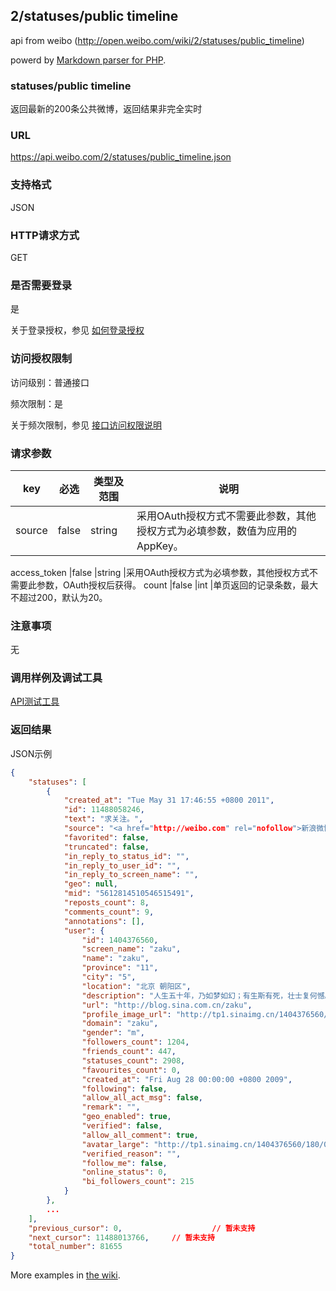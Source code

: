 
## 2/statuses/public timeline

api from weibo (http://open.weibo.com/wiki/2/statuses/public_timeline)

powerd by [Markdown parser for PHP](https://github.com/doujiang24/parsedown).

### statuses/public timeline

返回最新的200条公共微博，返回结果非完全实时

### URL

<https://api.weibo.com/2/statuses/public_timeline.json>

### 支持格式

JSON

### HTTP请求方式

GET

### 是否需要登录

是

关于登录授权，参见 [如何登录授权](http://open.weibo.com/wiki/%E6%8E%88%E6%9D%83%E6%9C%BA%E5%88%B6%E8%AF%B4%E6%98%8E)


### 访问授权限制

访问级别：普通接口

频次限制：是

关于频次限制，参见 [接口访问权限说明](http://open.weibo.com/wiki/Rate-limiting)


### 请求参数

key             |必选   |类型及范围 |说明
---             |---    |---        |---
source          |false  |string     |采用OAuth授权方式不需要此参数，其他授权方式为必填参数，数值为应用的AppKey。

access_token    |false  |string     |采用OAuth授权方式为必填参数，其他授权方式不需要此参数，OAuth授权后获得。
count           |false  |int        |单页返回的记录条数，最大不超过200，默认为20。


### 注意事项

无

### 调用样例及调试工具

[API测试工具](http://open.weibo.com/tools/console?uri=statuses/public_timeline&httpmethod=GET&)


### 返回结果


JSON示例

``` json
{
    "statuses": [
        {
            "created_at": "Tue May 31 17:46:55 +0800 2011",
            "id": 11488058246,
            "text": "求关注。",
            "source": "<a href="http://weibo.com" rel="nofollow">新浪微博</a>",
            "favorited": false,
            "truncated": false,
            "in_reply_to_status_id": "",
            "in_reply_to_user_id": "",
            "in_reply_to_screen_name": "",
            "geo": null,
            "mid": "5612814510546515491",
            "reposts_count": 8,
            "comments_count": 9,
            "annotations": [],
            "user": {
                "id": 1404376560,
                "screen_name": "zaku",
                "name": "zaku",
                "province": "11",
                "city": "5",
                "location": "北京 朝阳区",
                "description": "人生五十年，乃如梦如幻；有生斯有死，壮士复何憾。",
                "url": "http://blog.sina.com.cn/zaku",
                "profile_image_url": "http://tp1.sinaimg.cn/1404376560/50/0/1",
                "domain": "zaku",
                "gender": "m",
                "followers_count": 1204,
                "friends_count": 447,
                "statuses_count": 2908,
                "favourites_count": 0,
                "created_at": "Fri Aug 28 00:00:00 +0800 2009",
                "following": false,
                "allow_all_act_msg": false,
                "remark": "",
                "geo_enabled": true,
                "verified": false,
                "allow_all_comment": true,
                "avatar_large": "http://tp1.sinaimg.cn/1404376560/180/0/1",
                "verified_reason": "",
                "follow_me": false,
                "online_status": 0,
                "bi_followers_count": 215
            }
        },
        ...
    ],
    "previous_cursor": 0,                    // 暂未支持
    "next_cursor": 11488013766,     // 暂未支持
    "total_number": 81655
}
```

More examples in [the wiki](https://github.com/erusev/parsedown/wiki/Usage).


